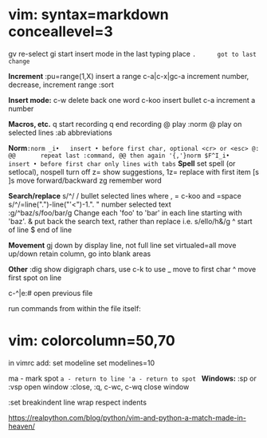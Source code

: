 # vim: syntax=markdown conceallevel=3

gv  	re-select
gi  	start insert mode in the last typing place
`.		got to last change`

**Increment**
:pu=range(1,X)  insert a range
c-a|c-x|gc-a	increment number, decrease, increment range
:sort

**Insert mode:**
c-w 	delete back one word
c-koo	insert bullet
c-a		increment a number

**Macros, etc.**
q<a>		start recording
q			end recording
@<a>		play
:norm @<a> 	play on selected lines
:ab <short> <long> 	abbreviations

**Norm**`
:norm _i•	insert • before first char, optional <cr> or <esc>
@: @@		repeat last :command, @@ then again
'{,'}norm $F^I_i•	insert • before first char only lines with tabs
`
**Spell**
set spell (or setlocal), nospell turn off
z= show suggestions, 1z= replace with first item
[s ]s   move forward/backward
zg 	remember word

**Search/replace**
s/^/<bul> /		bullet selected lines where ,<bul> = c-koo and <sp>=space
s/^/\=line(".")-line("'<")-1.". "	number selected text	
:g/^baz/s/foo/bar/g		Change each 'foo' to 'bar' in each line starting with 'baz'.
& 	put back the search text, rather than replace i.e. s/ello/h&/g
^ 	start of line
$ 	end of line

**Movement**
gj  down by display line, not full line
set virtualed=all   move up/down retain column, go into blank areas

**Other**
:dig	show digigraph chars, use c-k to use
_	move to first char
^ 	move first spot on line

c-^|e:# 	open previous file

run commands from within the file itself:
# vim: colorcolumn=50,70
in vimrc add:
set modeline
set modelines=10

ma - mark spot
`a - return to line
'a - return to spot
`
**Windows:**
:sp or :vsp  open window
:close, :q, c-wc, c-wq  close window

:set breakindent  line wrap respect indents


https://realpython.com/blog/python/vim-and-python-a-match-made-in-heaven/
